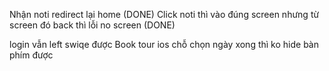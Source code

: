 Nhận noti redirect lại home (DONE)
Click noti thì vào đúng screen nhưng từ screen đó back thì lỗi no screen (DONE)

login vẫn left swiqe được
Book tour ios chỗ chọn ngày xong thì ko hide bàn phím được